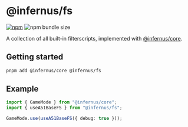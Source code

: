 # @infernus/fs

[![npm](https://img.shields.io/npm/v/@infernus/fs)](https://www.npmjs.com/package/@infernus/fs) ![npm bundle size](https://img.shields.io/bundlephobia/minzip/@infernus/fs)

A collection of all built-in filterscripts, implemented with [@infernus/core](https://github.com/dockfries/omp-node).

## Getting started

```sh
pnpm add @infernus/core @infernus/fs
```

## Example

```ts
import { GameMode } from "@infernus/core";
import { useA51BaseFS } from "@infernus/fs";

GameMode.use(useA51BaseFS({ debug: true }));
```
